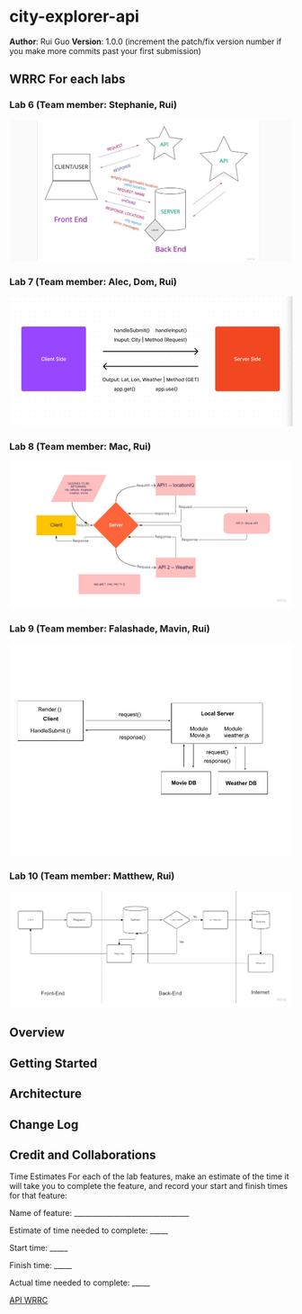 
# city-explorer-api

**Author**: Rui Guo
**Version**: 1.0.0 (increment the patch/fix version number if you make more commits past your first submission)
## WRRC For each labs
### Lab 6 (Team member: Stephanie, Rui)
![lab6](./wrrc/lab6_wrrc_Stephanie_Rui.jpg)
### Lab 7 (Team member: Alec, Dom, Rui)
![lab7](./wrrc/lab7_wrrc_Alec_Dom_Rui.png)
### Lab 8 (Team member: Mac, Rui)
![lab8](./wrrc/lab8_WRRC_Rui_Marco.jpg)
### Lab 9 (Team member: Falashade, Mavin, Rui)
![lab9](./wrrc/lab9_wrrc%20_Falashade_Rui.jpg)
### Lab 10 (Team member: Matthew, Rui)
![lab10](./wrrc/Lab10_WRRC_Matthew_Rui.jpg)


## Overview
<!-- Provide a high level overview of what this application is and why you are building it, beyond the fact that it's an assignment for this class. (i.e. What's your problem domain?) -->

## Getting Started
<!-- What are the steps that a user must take in order to build this app on their own machine and get it running? -->

## Architecture
<!-- Provide a detailed description of the application design. What technologies (languages, libraries, etc) you're using, and any other relevant design information. -->

## Change Log
<!-- Use this area to document the iterative changes made to your application as each feature is successfully implemented. Use time stamps. Here's an example:

01-01-2001 4:59pm - Application now has a fully-functional express server, with a GET route for the location resource. -->

## Credit and Collaborations
<!-- Give credit (and a link) to other people or resources that helped you build this application. -->
Time Estimates
For each of the lab features, make an estimate of the time it will take you to complete the feature, and record your start and finish times for that feature:

Name of feature: ________________________________

Estimate of time needed to complete: _____

Start time: _____

Finish time: _____

Actual time needed to complete: _____

[API WRRC](./lab7_wrrc.png)
